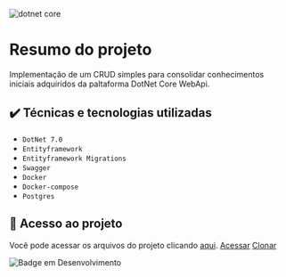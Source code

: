 
![dotnet core](https://github.com/osvaldsoza/ApiFuncional/assets/9426175/d37ca7ac-d286-4008-8b34-1ae05886d42f)

# Resumo do projeto
Implementação de um CRUD simples para consolidar conhecimentos iniciais adquiridos da paltaforma DotNet Core WebApi.

## ✔️ Técnicas e tecnologias utilizadas
- ``DotNet 7.0``
- ``Entityframework``
- ``Entityframework Migrations``
- ``Swagger``
- ``Docker``
- ``Docker-compose``
- ``Postgres``


## 📁 Acesso ao projeto
Você pode acessar os arquivos do projeto clicando [aqui](https://github.com/osvaldsoza/ApiFuncional).
<a href="https://github.com/osvaldsoza/ApiFuncional">Acessar</a>
<a href="https://github.com/osvaldsoza/ApiFuncional.git">Clonar</a>



![Badge em Desenvolvimento](http://img.shields.io/static/v1?label=STATUS&message=EM%20DESENVOLVIMENTO&color=GREEN&style=for-the-badge)

 
